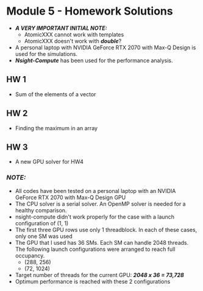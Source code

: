 # Module 5 - Homework Solutions
- ***A VERY IMPORTANT INITIAL NOTE:*** 
  - AtomicXXX cannot work with templates
  - AtomicXXX doesn't work with ***double***?
- A personal laptop with NVIDIA GeForce RTX 2070 with Max-Q Design is used for the simulations.
- ***Nsight-Compute*** has been used for the performance analysis.

## HW 1
- Sum of the elements of a vector

## HW 2
- Finding the maximum in an array
 
## HW 3
- A new GPU solver for HW4

### ***NOTE:***
- All codes have been tested on a personal laptop with an NVIDIA GeForce RTX 2070 with Max-Q Design GPU
- The CPU solver is a serial solver. An OpenMP solver is needed for a healthy comparison.
- nsight-compute didn't work properly for the case with a launch configuration of (1, 1)
- The first three GPU rows use only 1 threadblock. In each of these cases, only one SM was used
- The GPU that I used has 36 SMs. Each SM can handle 2048 threads. The following launch configurations were arranged to reach full occupancy. 
    - (288, 256)
    - (72, 1024)
- Target number of threads for the current GPU: ***2048 x 36 = 73,728***
- Optimum performance is reached with these 2 configurations
